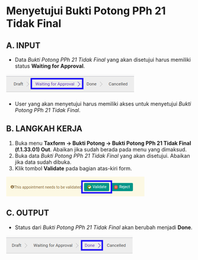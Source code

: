 # Menyetujui Bukti Potong PPh 21 Tidak Final

## A. INPUT

* Data *Bukti Potong PPh 21 Tidak Final* yang akan disetujui harus memiliki status **Waiting for Approval**.

![](../../img/bukpot-pph-21-tidak-final/status-waiting-for-approval.png)

* User yang akan menyetujui harus memiliki akses untuk menyetujui *Bukti Potong PPh 21 Tidak Final*.

## B. LANGKAH KERJA

1. Buka menu **Taxform -> Bukti Potong -> Bukti Potong PPh 21 Tidak Final (f.1.33.01) Out**. Abaikan jika sudah berada pada menu yang dimaksud.
2. Buka data *Bukti Potong PPh 21 Tidak Final* yang akan disetujui. Abaikan jika data sudah dibuka.
3. Klik tombol **Validate** pada bagian atas-kiri form.

![](../../img/bukpot-pph-21-tidak-final/tombol-validate.png)

## C. OUTPUT

* Status dari *Bukti Potong PPh 21 Tidak Final* akan berubah menjadi **Done**.

![](../../img/bukpot-pph-21-tidak-final/status-done.png)
